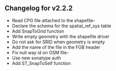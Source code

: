 ## Changelog for v2.2.2
- Read CPG file attached to the shapefile- 
- Declare the schema for the spatial_ref_sys table
- Add SnapToGrid function
- Write empty geometry with the shapefile driver
- Do not ask for SRID when geometry is empty
- Add the name of the file in the FGB header
- Fix null way id on OSM file- 
- Use new sonatype auth
- Add ST_SnapToSelf function
